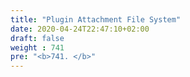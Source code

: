 ```yaml
---
title: "Plugin Attachment File System"
date: 2020-04-24T22:47:10+02:00
draft: false
weight : 741
pre: "<b>741. </b>"
---
```



